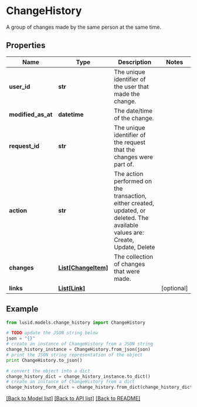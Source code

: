 # ChangeHistory

A group of changes made by the same person at the same time.

## Properties
Name | Type | Description | Notes
------------ | ------------- | ------------- | -------------
**user_id** | **str** | The unique identifier of the user that made the change. | 
**modified_as_at** | **datetime** | The date/time of the change. | 
**request_id** | **str** | The unique identifier of the request that the changes were part of. | 
**action** | **str** | The action performed on the transaction, either created, updated, or deleted. The available values are: Create, Update, Delete | 
**changes** | [**List[ChangeItem]**](ChangeItem.md) | The collection of changes that were made. | 
**links** | [**List[Link]**](Link.md) |  | [optional] 

## Example

```python
from lusid.models.change_history import ChangeHistory

# TODO update the JSON string below
json = "{}"
# create an instance of ChangeHistory from a JSON string
change_history_instance = ChangeHistory.from_json(json)
# print the JSON string representation of the object
print ChangeHistory.to_json()

# convert the object into a dict
change_history_dict = change_history_instance.to_dict()
# create an instance of ChangeHistory from a dict
change_history_form_dict = change_history.from_dict(change_history_dict)
```
[[Back to Model list]](../README.md#documentation-for-models) [[Back to API list]](../README.md#documentation-for-api-endpoints) [[Back to README]](../README.md)


